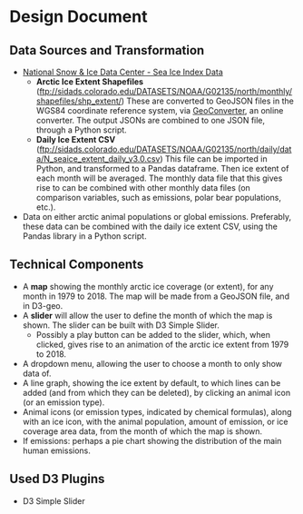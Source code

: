 # Design Document

## Data Sources and Transformation
* [National Snow & Ice Data Center - Sea Ice Index Data](https://nsidc.org/data/seaice_index/)
  * __Arctic Ice Extent Shapefiles__ (ftp://sidads.colorado.edu/DATASETS/NOAA/G02135/north/monthly/shapefiles/shp_extent/) These are converted to GeoJSON files in the WGS84 coordinate reference system, via [GeoConverter](https://geoconverter.hsr.ch/), an online converter. The output JSONs are combined to one JSON file, through a Python script.
  * __Daily Ice Extent CSV__ (ftp://sidads.colorado.edu/DATASETS/NOAA/G02135/north/daily/data/N_seaice_extent_daily_v3.0.csv) This file can be imported in Python, and transformed to a Pandas dataframe. Then ice extent of each month will be averaged. The monthly data file that this gives rise to can be combined with other monthly data files (on comparison variables, such as emissions, polar bear populations, etc.).
* Data on either arctic animal populations or global emissions. Preferably, these data can be combined with the daily ice extent CSV, using the Pandas library in a Python script.

## Technical Components
* A __map__ showing the monthly arctic ice coverage (or extent), for any month in 1979 to 2018. The map will be made from a GeoJSON file, and in D3-geo.
* A __slider__ will allow the user to define the month of which the map is shown. The slider can be built with D3 Simple Slider. 
  * Possibly a play button can be added to the slider, which, when clicked, gives rise to an animation of the arctic ice extent from 1979 to 2018.
* A dropdown menu, allowing the user to choose a month to only show data of.
* A line graph, showing the ice extent by default, to which lines can be added (and from which they can be deleted), by clicking an animal icon (or an emission type).
* Animal icons (or emission types, indicated by chemical formulas), along with an ice icon, with the animal population, amount of emission, or ice coverage area data, from the month of which the map is shown.
* If emissions: perhaps a pie chart showing the distribution of the main human emissions.

## Used D3 Plugins
* D3 Simple Slider
